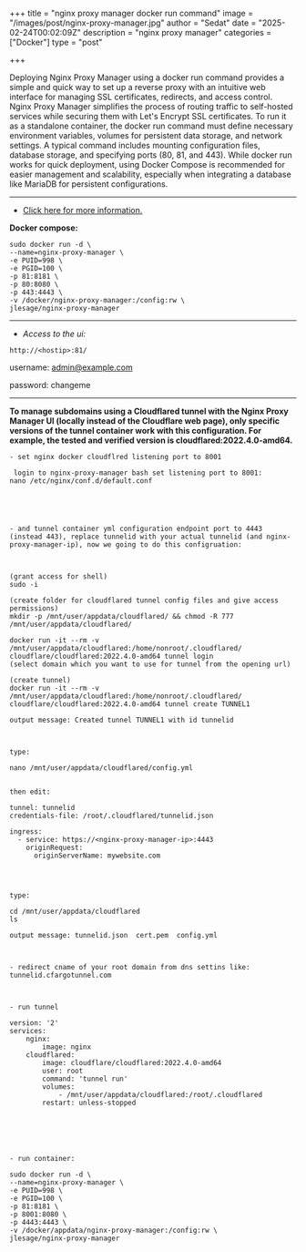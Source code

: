 +++
title = "nginx proxy manager docker run command"
image = "/images/post/nginx-proxy-manager.jpg"
author = "Sedat"
date = "2025-02-24T00:02:09Z"
description = "nginx proxy manager"
categories = ["Docker"]
type = "post"

+++

Deploying Nginx Proxy Manager using a docker run command provides a simple and quick way to set up a reverse proxy with an intuitive web interface for managing SSL certificates, redirects, and access control. Nginx Proxy Manager simplifies the process of routing traffic to self-hosted services while securing them with Let's Encrypt SSL certificates. To run it as a standalone container, the docker run command must define necessary environment variables, volumes for persistent data storage, and network settings. A typical command includes mounting configuration files, database storage, and specifying ports (80, 81, and 443). While docker run works for quick deployment, using Docker Compose is recommended for easier management and scalability, especially when integrating a database like MariaDB for persistent configurations.

***

- [Click here for more information.](https://github.com/jlesage/docker-nginx-proxy-manager)

**Docker compose:**

```
sudo docker run -d \
--name=nginx-proxy-manager \
-e PUID=998 \
-e PGID=100 \
-p 81:8181 \
-p 80:8080 \
-p 443:4443 \
-v /docker/nginx-proxy-manager:/config:rw \
jlesage/nginx-proxy-manager
```

***

- *Access to the ui:*

`http://<hostip>:81/`

username: admin@example.com

password: changeme

***

**To manage subdomains using a Cloudflared tunnel with the Nginx Proxy Manager UI (locally instead of the Cloudflare web page), only specific versions of the tunnel container work with this configuration. For example, the tested and verified version is cloudflared:2022.4.0-amd64.**

```
- set nginx docker cloudflred listening port to 8001

 login to nginx-proxy-manager bash set listening port to 8001:
nano /etc/nginx/conf.d/default.conf





- and tunnel container yml configuration endpoint port to 4443 (instead 443), replace tunnelid with your actual tunnelid (and nginx-proxy-manager-ip), now we going to do this configruation:



(grant access for shell)
sudo -i

(create folder for cloudflared tunnel config files and give access permissions)
mkdir -p /mnt/user/appdata/cloudflared/ && chmod -R 777 /mnt/user/appdata/cloudflared/

docker run -it --rm -v /mnt/user/appdata/cloudflared:/home/nonroot/.cloudflared/ cloudflare/cloudflared:2022.4.0-amd64 tunnel login
(select domain which you want to use for tunnel from the opening url)

(create tunnel)
docker run -it --rm -v /mnt/user/appdata/cloudflared:/home/nonroot/.cloudflared/ cloudflare/cloudflared:2022.4.0-amd64 tunnel create TUNNEL1

output message: Created tunnel TUNNEL1 with id tunnelid



type:

nano /mnt/user/appdata/cloudflared/config.yml


then edit:

tunnel: tunnelid
credentials-file: /root/.cloudflared/tunnelid.json

ingress:
  - service: https://<nginx-proxy-manager-ip>:4443
    originRequest:
      originServerName: mywebsite.com




type:

cd /mnt/user/appdata/cloudflared
ls

output message: tunnelid.json  cert.pem  config.yml



- redirect cname of your root domain from dns settins like: tunnelid.cfargotunnel.com



- run tunnel

version: '2'
services:
    nginx:
        image: nginx
    cloudflared:
        image: cloudflare/cloudflared:2022.4.0-amd64
        user: root
        command: 'tunnel run'
        volumes:
            - /mnt/user/appdata/cloudflared:/root/.cloudflared
        restart: unless-stopped






- run container:

sudo docker run -d \
--name=nginx-proxy-manager \
-e PUID=998 \
-e PGID=100 \
-p 81:8181 \
-p 8001:8080 \
-p 4443:4443 \
-v /docker/appdata/nginx-proxy-manager:/config:rw \
jlesage/nginx-proxy-manager
```

